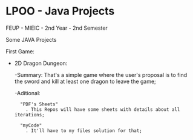 LPOO - Java Projects
====================

FEUP - MIEIC - 2nd Year - 2nd Semester

Some JAVA Projects

First Game:
  - 2D Dragon Dungeon:
  
      -Summary:
        That's a simple game where the user's proposal is to find the sword and kill at least one dragon to leave the             game;

      -Aditional:
      
          "PDF's Sheets"
            . This Repos will have some sheets with details about all iterations;
            
          "myCode"
            . It'll have to my files solution for that;
